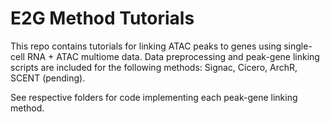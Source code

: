 # E2G Method Tutorials
This repo contains tutorials for linking ATAC peaks to genes using single-cell RNA + ATAC multiome data. Data preprocessing and peak-gene linking scripts are included for the following methods: Signac, Cicero, ArchR, SCENT (pending).

See respective folders for code implementing each peak-gene linking method.
